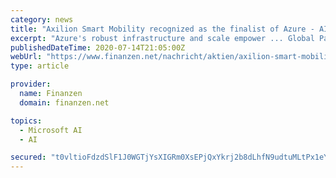```yaml
---
category: news
title: "Axilion Smart Mobility recognized as the finalist of Azure - AI and Machine Learning 2020 Microsoft Partner of the Year"
excerpt: "Azure's robust infrastructure and scale empower ... Global Partner of the Year 2020 in AI & Machine Learning Mr. Aharon Aharon, CEO, Israel Innovation Authority said: \"The computerization of ..."
publishedDateTime: 2020-07-14T21:05:00Z
webUrl: "https://www.finanzen.net/nachricht/aktien/axilion-smart-mobility-recognized-as-the-finalist-of-azure-ai-and-machine-learning-2020-microsoft-partner-of-the-year-9070060"
type: article

provider:
  name: Finanzen
  domain: finanzen.net

topics:
  - Microsoft AI
  - AI

secured: "t0vltioFdzdSlF1J0WGTjYsXIGRm0XsEPjQxYkrj2b8dLhfN9udtuMLtPx1eYqGZhW357AM0+lI+NWY1cN/j3Y+5GB7a5c5g+04GOlUME55y61GbsCGXqe+ejYMmn9qtrwnu/sKnYOlEq2xhOu3Mg+XK1Qvl9EzXRhlIC2hN0hDlj6TZiE0NIz7M5YvfugTr21fOASeJjypfiRtvYfYIqrJgpugMfAQQfyM/aIUnOW09sdIDeJ5414po3g9e5OKKl5oEZfO9SZGbrSiF+uC6ixs0+gvWxnkJqbhgx3+gfp9XnEgidmpLjHZIkQD8glZTZo0nxzHGuS2meHphStHwuA==;eKI+5zBVmtM10n/+rKhTrg=="
---
```


